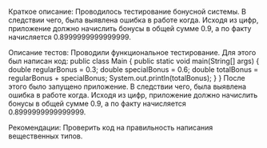 Краткое описание:
Проводилось тестирование бонусной системы.
В следствии чего, была выявлена ошибка в работе когда.
Исходя из цифр, приложение должно начислить бонусы в общей сумме 0.9, а по факту начисляется 0.8999999999999999.

Описание тестов:
Проводили функциональное тестирование.
Для этого был написан код:
public class Main {
  public static void main(String[] args) {
    double regularBonus = 0.3;
    double specialBonus = 0.6;
    double totalBonus = regularBonus + specialBonus;
    System.out.println(totalBonus);
  }
}
После этого было запущено приложение.
В следствии чего, была выявлена ошибка в работе когда.
Исходя из цифр, приложение должно начислить бонусы в общей сумме 0.9, а по факту начисляется 0.8999999999999999.

Рекомендации:
Проверить код на правильность написания вещественных типов.
